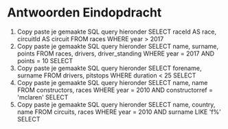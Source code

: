 # Antwoorden Eindopdracht

1. Copy paste je gemaakte SQL query hieronder
   SELECT raceId AS race, circuitId AS circuit FROM races WHERE year > 2017
2. Copy paste je gemaakte SQL query hieronder
   SELECT name, surname, points FROM races, drivers, driver_standing WHERE year = 2017 AND points = 10
   SELECT 
3. Copy paste je gemaakte SQL query hieronder
   SELECT forename, surname FROM drivers, pitstops WHERE duration < 25
   SELECT
4. Copy paste je gemaakte SQL query hieronder
   SELECT name, name FROM constructors, races WHERE year = 2010 AND constructorref = 'mclaren'
   SELECT
5. Copy paste je gemaakte SQL query hieronder
   SELECT name, country, name FROM circuits, races WHERE year = 2010 AND surname LIKE 'f%'
   SELECT
